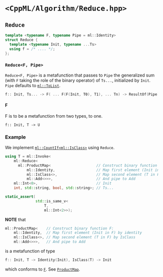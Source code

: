 # `<CppML/Algorithm/Reduce.hpp>`

## `Reduce`

```c++
template <typename F, typename Pipe = ml::Identity>
struct Reduce {
  template <typename Init, typename ...Ts>
  using f = /* .... */;
};
```
### `Reduce<F, Pipe>`

`Reduce<F, Pipe>` is a metafunction that passes to `Pipe` the generalized sum (with `F` taking the role of the binary operator) of `Ts...`, initialized by `Init`. `Pipe` defaults to [`ml::ToList`](../Functional/ToList.md).

```c++
f:: Init, Ts... -> F( ... F(F(Init, T0), T1), ... Tn) -> ResultOf(Pipe)
```

#### F
F is to be a metafunction from two types, to one.
```
f:: Init, T -> U
```

### Example

We implement [`ml::CountIf`](./CountIf.md)[`<ml::IsClass>`](../TypeTraits/IsClass.md) using `Reduce`.

```c++
using T = ml::Invoke<
    ml::Reduce<
      ml::ProductMap<                     // Construct binary function F:
          ml::Identity,                   // Map first element (Init in F) by identity
          ml::IsClass<>,                  // Map second element (T in F) by IsClass     
          ml::Add<>>>,                    // And pipe to Add
    ml::Int<0>,                           // Init
    int, std::string, bool, std::string>; // Ts...

static_assert(
              std::is_same_v<
                  T,
                  ml::Int<2>>);
```

**NOTE** that

```c++
ml::ProductMap<    // Construct binary function F:
    ml::Identity,  // Map first element (Init in F) by identity
    ml::IsClass<>, // Map second element (T in F) by IsClass     
    ml::Add<>>>,   // And pipe to Add

```

is a metafunction of type

```c++
f:: Init, T -> Identity(Init), IsClass(T) -> Init
```
which conforms to [`F`](#f). See [`ProductMap`](../Functional/ProductMap.md).

